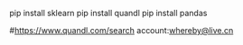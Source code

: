 pip install sklearn
pip install quandl
pip install pandas




#https://www.quandl.com/search
account:whereby@live.cn
